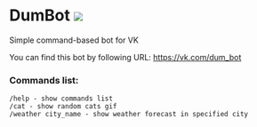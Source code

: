 # DumBot [![](https://sun9-3.userapi.com/c834401/v834401680/deb32/cnseFflcGfk.jpg)](https://vk.com/dum_bot)

Simple command-based bot for VK

You can find this bot by following URL: 
https://vk.com/dum_bot

### Commands list:
    /help - show commands list
    /cat - show random cats gif
    /weather city_name - show weather forecast in specified city